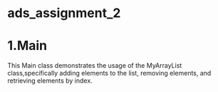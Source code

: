 # ads_assignment_2

# 1.Main
This Main class demonstrates the usage of the MyArrayList class,specifically adding elements to the list, removing elements, and retrieving elements by index.


